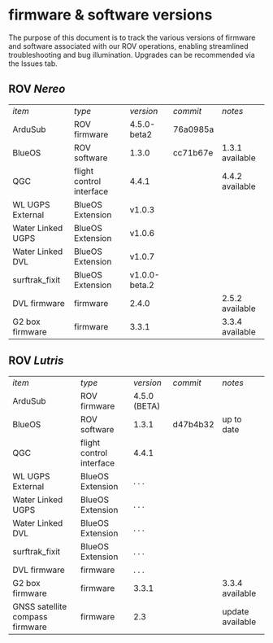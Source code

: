# firmware & software versions 

The purpose of this document is to track the various versions of firmware and software associated with our ROV operations, enabling streamlined troubleshooting and bug illumination. 
Upgrades can be recommended via the Issues tab. 

## ROV _Nereo_
<table>

<tr><td> <i>item</i> </td><td> <i>type</i> </td><td> <i>version</i> </td><td> <i>commit</i> </td><td> <i>notes</i> </td></tr>

<tr><td> ArduSub </td><td> ROV firmware </td><td> 4.5.0-beta2 </td><td> 76a0985a </td><td>  </td></tr>

<tr><td> BlueOS </td><td> ROV software </td><td> 1.3.0 </td><td> cc71b67e </td><td> 1.3.1 available </td></tr>

<tr><td> QGC </td><td> flight control interface </td><td> 4.4.1 </td><td>  </td><td> 4.4.2 available </td></tr>

<tr><td> WL UGPS External </td><td> BlueOS Extension </td><td> v1.0.3 </td><td>  </td><td>  </td></tr>

<tr><td> Water Linked UGPS </td><td> BlueOS Extension </td><td> v1.0.6 </td><td>  </td><td> </td></tr>

<tr><td> Water Linked DVL </td><td> BlueOS Extension </td><td> v1.0.7 </td><td>  </td><td>  </td></tr>

<tr><td> surftrak_fixit </td><td> BlueOS Extension </td><td> v1.0.0-beta.2 </td><td>  </td><td> </td></tr>

<tr><td> DVL firmware </td><td> firmware </td><td> 2.4.0  </td><td>  </td><td> 2.5.2 available </td></tr>

<tr><td> G2 box firmware </td><td> firmware </td><td> 3.3.1  </td><td>  </td><td> 3.3.4 available </td></tr>

<!-- 
<tr><td> item </td><td> type </td><td> version </td><td> commit </td><td> notes </td></tr> 
-->

</table> 


## ROV _Lutris_
<table>

<tr><td> <i>item</i> </td><td> <i>type</i> </td><td> <i>version</i> </td><td> <i>commit</i> </td><td> <i>notes</i> </td></tr>

<tr><td> ArduSub </td><td> ROV firmware </td><td> 4.5.0 (BETA) </td><td>  </td><td>  </td></tr>

<tr><td> BlueOS </td><td> ROV software </td><td> 1.3.1 </td><td> d47b4b32 </td><td> up to date </td></tr>

<tr><td> QGC </td><td> flight control interface </td><td> 4.4.1 </td><td>  </td><td>  </td></tr>

<tr><td> WL UGPS External </td><td> BlueOS Extension </td><td> . . . </td><td>  </td><td>  </td></tr>

<tr><td> Water Linked UGPS </td><td> BlueOS Extension </td><td> . . . </td><td>  </td><td> </td></tr>

<tr><td> Water Linked DVL </td><td> BlueOS Extension </td><td> . . . </td><td>  </td><td>  </td></tr>

<tr><td> surftrak_fixit </td><td> BlueOS Extension </td><td> . . . </td><td>  </td><td> </td></tr>

<tr><td> DVL firmware </td><td> firmware </td><td> . . .  </td><td>  </td><td>  </td></tr>

<tr><td> G2 box firmware </td><td> firmware </td><td> 3.3.1  </td><td>  </td><td> 3.3.4 available </td></tr>

<tr><td> GNSS satellite compass firmware </td><td> firmware </td><td> 2.3  </td><td>  </td><td> update available </td></tr>

<!-- 
<tr><td> item </td><td> type </td><td> version </td><td> commit </td><td> notes </td></tr> 
-->

</table> 
